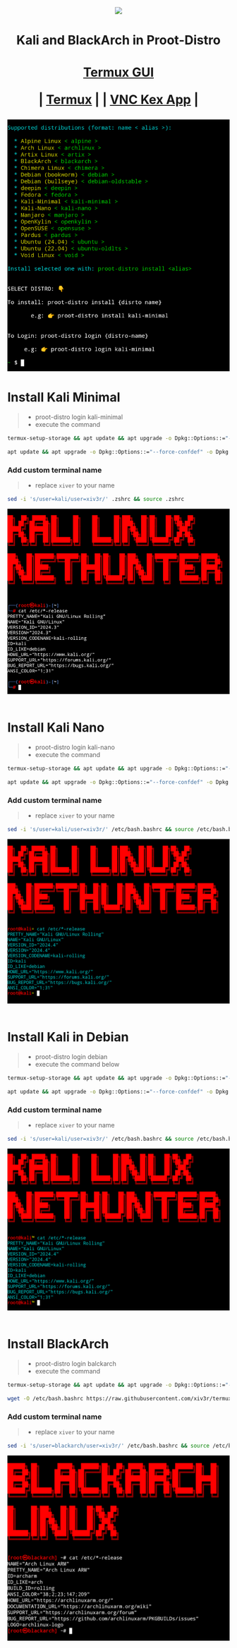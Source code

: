 <p align="center"><img src="https://hits.seeyoufarm.com/api/count/incr/badge.svg?url=https%3A%2F%2Fgithub.com%2Fxiv3r%2Ftermux-proot-distro&count_bg=%2379C83D&title_bg=%23555555&icon=&icon_color=%23E7E7E7&title=%F0%9F%91%81%EF%B8%8F+++%F0%9F%91%81%EF%B8%8F&edge_flat=false">


<h1 align="center">Kali and BlackArch in Proot-Distro </h1>

<h1 align="center">

 
   [Termux GUI](https://wiki.termux.com/wiki/Graphical_Environment)
   
| [Termux](https://apkcombo.com/termux/com.termux/)
|
| [VNC Kex App](https://store.nethunter.com/repo/com.offsec.nethunter.kex_11525001.apk)
|
</h1>


<p align="center"><img src="https://github.com/xiv3r/termux-proot-distro/blob/main/installer/kali-proot.png">

<br>

# Install Kali Minimal
> - proot-distro login kali-minimal
> - execute the command
```sh
termux-setup-storage && apt update && apt upgrade -o Dpkg::Options::="--force-confdef" -o Dpkg::Options::="--force-confold" -y && apt install proot-distro wget -y && echo "clear && proot-distro login kali-minimal" >> $PREFIX/etc/bash.bashrc && wget -qO- https://raw.githubusercontent.com/xiv3r/termux-proot-distro/refs/heads/main/config/installer.sh | sh && proot-distro install kali-minimal && proot-distro login kali-minimal
```
```sh
apt update && apt upgrade -o Dpkg::Options::="--force-confdef" -o Dpkg::Options::="--force-confold" -y && apt install wget -y && wget -O .zshrc https://raw.githubusercontent.com/xiv3r/termux-proot-distro/refs/heads/main/config/.zshrc && source .zshrc
```
### Add custom terminal name
> - replace `xiver` to your name
```sh
sed -i 's/user=kali/user=xiv3r/' .zshrc && source .zshrc
```
<p align="center"><img src="https://github.com/xiv3r/termux-proot-distro/blob/main/config/kalimin.png">
<br>
<br>

# Install Kali Nano
> - proot-distro login kali-nano
> - execute the command
```sh
termux-setup-storage && apt update && apt upgrade -o Dpkg::Options::="--force-confdef" -o Dpkg::Options::="--force-confold" -y && apt install proot-distro wget -y && echo "clear && proot-distro login kali-nano" >> $PREFIX/etc/bash.bashrc && wget -qO- https://raw.githubusercontent.com/xiv3r/termux-proot-distro/refs/heads/main/config/installer.sh | sh && proot-distro install kali-nano && proot-distro login kali-nano
```
```sh
apt update && apt upgrade -o Dpkg::Options::="--force-confdef" -o Dpkg::Options::="--force-confold" -y && apt install wget -y && wget -O /etc/bash.bashrc https://raw.githubusercontent.com/xiv3r/termux-proot-distro/refs/heads/main/config/bash.bashrc && source /etc/bash.bashrc
```
### Add custom terminal name
> - replace `xiver` to your name
```sh
sed -i 's/user=kali/user=xiv3r/' /etc/bash.bashrc && source /etc/bash.bashrc
```
<p align="center"><img src="https://github.com/xiv3r/termux-proot-distro/blob/main/config/kalinh.png">
<br>
<br>
  
# Install Kali in Debian
> - proot-distro login debian
> - execute the command below
```sh
termux-setup-storage && apt update && apt upgrade -o Dpkg::Options::="--force-confdef" -o Dpkg::Options::="--force-confold" -y && apt install proot-distro wget -y && echo "clear && proot-distro login debian" >> $PREFIX/etc/bash.bashrc && proot-distro install debian && proot-distro login debian 
```
```sh
apt update && apt upgrade -o Dpkg::Options::="--force-confdef" -o Dpkg::Options::="--force-confold" -y && apt install wget -y && wget -O /etc/bash.bashrc https://raw.githubusercontent.com/xiv3r/termux-proot-distro/refs/heads/main/config/kali-deb.bashrc && source /etc/bash.bashrc && wget -qO- https://raw.githubusercontent.com/xiv3r/termux-proot-distro/refs/heads/main/installer/kali-deb.sh | sh
```
### Add custom terminal name
> - replace `xiver` to your name
```sh
sed -i 's/user=kali/user=xiv3r/' /etc/bash.bashrc && source /etc/bash.bashrc
```
<p align="center"><img src="https://github.com/xiv3r/termux-proot-distro/blob/main/config/kali-deb.png">
<br>
<br>

# Install BlackArch
> - proot-distro login balckarch
> - execute the command
```sh
termux-setup-storage && apt update && apt upgrade -o Dpkg::Options::="--force-confdef" -o Dpkg::Options::="--force-confold" -y && apt install proot-distro wget -y &&  echo "clear && proot-distro login blackarch" >> $PREFIX/etc/bash.bashrc && wget -qO- https://raw.githubusercontent.com/xiv3r/termux-proot-distro/refs/heads/main/config/installer.sh | sh && proot-distro install blackarch && proot-distro login blackarch
```
```sh
wget -O /etc/bash.bashrc https://raw.githubusercontent.com/xiv3r/termux-proot-distro/refs/heads/main/config/blackarch.bashrc && source /etc/bash.bashrc && wget https://blackarch.org/strap.sh && chmod +x strap.sh && sh strap.sh && pacman -Syyu
```
### Add custom terminal name
> - replace `xiver` to your name
```sh
sed -i 's/user=blackarch/user=xiv3r/' /etc/bash.bashrc && source /etc/bash.bashrc
```
<p align="center"><img src="https://github.com/xiv3r/termux-proot-distro/blob/main/config/blarch.png">
